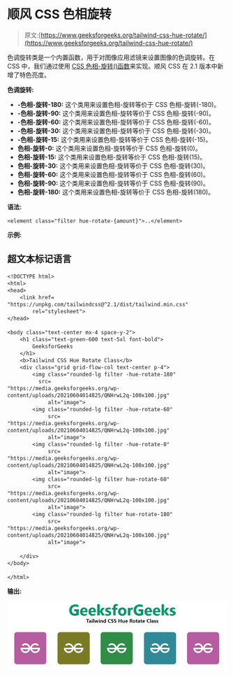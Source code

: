 # 顺风 CSS 色相旋转

> 原文:[https://www.geeksforgeeks.org/tailwind-css-hue-rotate/](https://www.geeksforgeeks.org/tailwind-css-hue-rotate/)

色调旋转类是一个内置函数，用于对图像应用滤镜来设置图像的色调旋转。在 CSS 中，我们通过使用 [CSS 色相-旋转()函数](https://www.geeksforgeeks.org/css-hue-rotate-function/)来实现。顺风 CSS 在 2.1 版本中新增了特色亮度。

**色调旋转:**

*   **-色相-旋转-180:** 这个类用来设置色相-旋转等价于 CSS 色相-旋转(-180)。
*   **-色相-旋转-90:** 这个类用来设置色相-旋转等价于 CSS 色相-旋转(-90)。
*   **-色相-旋转-60:** 这个类用来设置色相-旋转等价于 CSS 色相-旋转(-60)。
*   **-色相-旋转-30:** 这个类用来设置色相-旋转等价于 CSS 色相-旋转(-30)。
*   **-色相-旋转-15:** 这个类用来设置色相-旋转等价于 CSS 色相-旋转(-15)。
*   **色相-旋转-0:** 这个类用来设置色相-旋转等价于 CSS 色相-旋转(0)。
*   **色相-旋转-15:** 这个类用来设置色相-旋转等价于 CSS 色相-旋转(15)。
*   **色相-旋转-30:** 这个类用来设置色相-旋转等价于 CSS 色相-旋转(30)。
*   **色相-旋转-60:** 这个类用来设置色相-旋转等价于 CSS 色相-旋转(60)。
*   **色相-旋转-90:** 这个类用来设置色相-旋转等价于 CSS 色相-旋转(90)。
*   **色相-旋转-180:** 这个类用来设置色相-旋转等价于 CSS 色相-旋转(180)。

**语法:**

```
<element class="filter hue-rotate-{amount}">..</element>
```

**示例:**

## 超文本标记语言

```
<!DOCTYPE html>
<html>
<head>
    <link href=
"https://unpkg.com/tailwindcss@^2.1/dist/tailwind.min.css"
        rel="stylesheet">
</head>

<body class="text-center mx-4 space-y-2">
    <h1 class="text-green-600 text-5xl font-bold">
        GeeksforGeeks
    </h1>
    <b>Tailwind CSS Hue Rotate Class</b>
    <div class="grid grid-flow-col text-center p-4">
        <img class="rounded-lg filter -hue-rotate-180" 
          src=
"https://media.geeksforgeeks.org/wp-content/uploads/20210604014825/QNHrwL2q-100x100.jpg" 
             alt="image">
        <img class="rounded-lg filter -hue-rotate-60" 
             src=
"https://media.geeksforgeeks.org/wp-content/uploads/20210604014825/QNHrwL2q-100x100.jpg" 
             alt="image">
        <img class="rounded-lg filter -hue-rotate-0" 
             src=
"https://media.geeksforgeeks.org/wp-content/uploads/20210604014825/QNHrwL2q-100x100.jpg" 
             alt="image">
        <img class="rounded-lg filter hue-rotate-60" 
             src=
"https://media.geeksforgeeks.org/wp-content/uploads/20210604014825/QNHrwL2q-100x100.jpg" 
             alt="image">
        <img class="rounded-lg filter hue-rotate-180" 
             src=
"https://media.geeksforgeeks.org/wp-content/uploads/20210604014825/QNHrwL2q-100x100.jpg" 
             alt="image">

    </div>
</body>

</html>
```

**输出:**

![](img/dfe5dbe5feb164dc99bdd1a470926381.png)